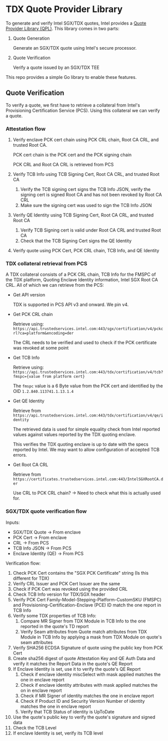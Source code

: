 # TDX Quote Provider Library

To generate and verify Intel SGX/TDX quotes, Intel provides a [Quote Provider Library (QPL)](https://github.com/intel/SGXDataCenterAttestationPrimitives).
This library comes in two parts:

1. Quote Generation

    Generate an SGX/TDX quote using Intel's secure processor.

2. Quote Verification

    Verify a quote issued by an SGX/TDX TEE

This repo provides a simple Go library to enable these features.

## Quote Verification

To verify a quote, we first have to retrieve a collateral from Intel's Provisioning Certification Service (PCS).
Using this collateral we can verify a quote.

### Attestation flow

1. Verify enclave PCK cert chain using PCK CRL chain, Root CA CRL, and trusted Root CA.

    PCK cert chain is the PCK cert and the PCK signing chain

    PCK CRL and Root CA CRL is retrieved from PCS

2. Verify TCB Info using TCB Signing Cert, Root CA CRL, and trusted Root CA

    1. Verify the TCB signing cert signs the TCB Info JSON, verify the signing cert is signed Root CA and has not been revoked by Root CA CRL
    2. Make sure the signing cert was used to sign the TCB Info JSON

3. Verify QE Identity using TCB Signing Cert, Root CA CRL, and trusted Root CA

    1. Verify TCB Signing cert is valid under Root CA CRL and trusted Root CA
    2. Check that the TCB Signing Cert signs the QE Identity

4. Verify quote using PCK Cert, PCK CRL chain, TCB Info, and QE Identity

### TDX collateral retrieval from PCS

A TDX collateral consists of a PCK CRL chain, TCB Info for the FMSPC of the TDX platform, Quoting Enclave Identity information, Intel SGX Root CA CRL.
All of which we can retrieve from the PCS:

* Get API version

    TDX is supported in PCS API v3 and onward. We pin v4.

* Get PCK CRL chain

    Retrieve using: `https://api.trustedservices.intel.com:443/sgx/certification/v4/pckcrl?ca=platform&encoding=der`

    The CRL needs to be verified and used to check if the PCK certificate was revoked at some point

* Get TCB Info

    Retrieve using: `https://api.trustedservices.intel.com:443/tdx/certification/v4/tcb?fmspc={value from platform cert}`

    The `fmspc` value is a 6 Byte value from the PCK cert and identified by the OID `1.2.840.113741.1.13.1.4`

* Get QE Identity

    Retrieve from `https://api.trustedservices.intel.com:443/tdx/certification/v4/qe/identity`

    The retrieved data is used for simple equality check from Intel reported values against values reported by the TDX quoting enclave.

    This verifies the TDX quoting enclave is up to date with the specs reported by Intel.
    We may want to allow configuration of accepted TCB errors.

* Get Root CA CRL

    Retrieve from `https://certificates.trustedservices.intel.com:443/IntelSGXRootCA.der`

    Use CRL to PCK CRL chain? -> Need to check what this is actually used for.

### SGX/TDX quote verification flow

Inputs:

* SGX/TDX Quote -> From enclave
* PCK Cert -> From enclave
* CRL -> From PCS
* TCB Info JSON -> From PCS
* Enclave Identity (QE) -> From PCS

Verification flow:

1. Check PCK Cert contains the "SGX PCK Certificate" string (Is this different for TDX)
2. Verify CRL Issuer and PCK Cert Issuer are the same
3. Check if PCK Cert was revoked using the provided CRL
4. Check TCB Info version for TDX/SGX header
5. Verify PCK Cert Family-Model-Stepping-Platform-CustomSKU (FMSPC) and Provisioning-Certification-Enclave (PCE) ID match the one report in TCB Info
6. Verify some TDX properties of TCB Info:
    1. Compare MR Signer from TDX Module in TCB Info to the one reported in the quote's TD report
    2. Verify Seam attributes from Quote match attributes from TDX Module in TCB Info by applying a mask from TDX Module on quote's seam attributes
7. Verify SHA256 ECDSA Signature of quote using the public key from PCK Cert
8. Create sha256 digest of quote Attestation Key and QE Auth Data and verify it matches the Report Data in the quote's QE Report
9. If Enclave Identity is set, use it to verify the quote's QE Report
    1. Check if enclave identity miscSelect with mask applied matches the one in enclave report
    2. Check if enclave identity attributes with mask applied matches the on in enclave report
    3. Check if MR Signer of identity matches the one in enclave report
    4. Check if Product ID and Security Version Number of identity matches the one in enclave report
    5. Verify that TCB Status of identity is UpToDate
10. Use the quote's public key to verify the quote's signature and signed data
11. Check the TCB Level
12. If enclave Identity is set, verify its TCB level
